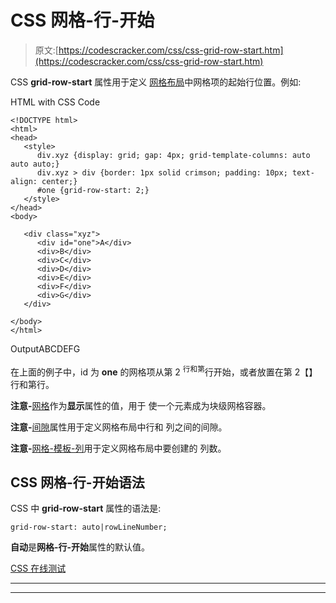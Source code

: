 # CSS 网格-行-开始

> 原文:[https://codescracker.com/css/css-grid-row-start.htm](https://codescracker.com/css/css-grid-row-start.htm)

CSS **grid-row-start** 属性用于定义 [网格布局](/css/css-grid.htm)中网格项的起始行位置。例如:

HTML with CSS Code

```
<!DOCTYPE html>
<html>
<head>
   <style>
      div.xyz {display: grid; gap: 4px; grid-template-columns: auto auto auto;}
      div.xyz > div {border: 1px solid crimson; padding: 10px; text-align: center;}
      #one {grid-row-start: 2;}
   </style>
</head>
<body>

   <div class="xyz">
      <div id="one">A</div>
      <div>B</div>
      <div>C</div>
      <div>D</div>
      <div>E</div>
      <div>F</div>
      <div>G</div>
   </div>

</body>
</html>
```

OutputABCDEFG

在上面的例子中，id 为 **one** 的网格项从第 2 <sup>行和第</sup>行开始，或者放置在第 2【】行和第行。

**注意-**[网格](/css/css-grid.htm)作为**显示**属性的值，用于 使一个元素成为块级网格容器。

**注意-**[间隙](/css/css-gap.htm)属性用于定义网格布局中行和 列之间的间隙。

**注意-**[网格-模板-列](/css/css-grid-template-columns.htm)用于定义网格布局中要创建的 列数。

## CSS 网格-行-开始语法

CSS 中 **grid-row-start** 属性的语法是:

```
grid-row-start: auto|rowLineNumber;
```

**自动**是**网格-行-开始**属性的默认值。

[CSS 在线测试](/exam/showtest.php?subid=5)

* * *

* * *